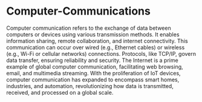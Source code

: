 # Computer-Communications
Computer communication refers to the exchange of data between computers or devices using various transmission methods. It enables information sharing, remote collaboration, and internet connectivity. This communication can occur over wired (e.g., Ethernet cables) or wireless (e.g., Wi-Fi or cellular networks) connections. Protocols, like TCP/IP, govern data transfer, ensuring reliability and security. The Internet is a prime example of global computer communication, facilitating web browsing, email, and multimedia streaming. With the proliferation of IoT devices, computer communication has expanded to encompass smart homes, industries, and automation, revolutionizing how data is transmitted, received, and processed on a global scale.

